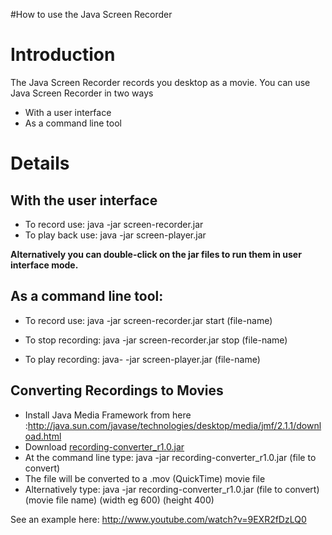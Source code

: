 #How to use the Java Screen Recorder
# Introduction #

The Java Screen Recorder records you desktop as a movie.
You can use Java Screen Recorder in two ways
  * With a user interface
  * As a command line tool

# Details #

## With the user interface ##
  * To record use: java -jar screen-recorder.jar
  * To play back use: java -jar screen-player.jar

**Alternatively you can double-click on the jar files to run them in user interface mode.**

## As a command line tool: ##
  * To record use: java -jar screen-recorder.jar start (file-name)
  * To stop recording: java -jar screen-recorder.jar stop (file-name)

  * To play recording: java- -jar screen-player.jar (file-name)

## Converting Recordings to Movies ##
  * Install Java Media Framework from here :http://java.sun.com/javase/technologies/desktop/media/jmf/2.1.1/download.html
  * Download [recording-converter\_r1.0.jar](http://java-remote-control.googlecode.com/files/recording-converter_r1.0.jar)
  * At the command line type: java -jar recording-converter\_r1.0.jar (file to convert)
  * The file will be converted to a .mov (QuickTime) movie file
  * Alternatively type: java -jar recording-converter\_r1.0.jar (file to convert) (movie file name) (width eg 600) (height 400)

See an example here: http://www.youtube.com/watch?v=9EXR2fDzLQ0